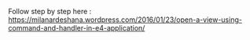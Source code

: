 Follow step by step here :
 https://milanardeshana.wordpress.com/2016/01/23/open-a-view-using-command-and-handler-in-e4-application/
